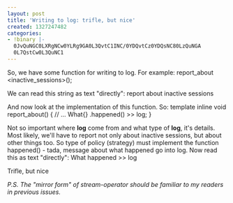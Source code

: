 ```yaml
---
layout: post
title: 'Writing to log: trifle, but nice'
created: 1327247482
categories:
- !binary |-
  0JvQuNGC0LXRgNCw0YLRg9GA0L3QvtC1INC/0YDQvtCz0YDQsNC80LzQuNGA
  0L7QstCw0L3QuNC1
---
```

So, we have some function for writing to log. For example:
<cpp>
report_about <inactive_sessions>();
</cpp>

We can read this string as text "directly":
<cpp>
report about inactive sessions
</cpp>

And now look at the implementation of this function. So:
<cpp>
template <typename What>
inline void report_about() {
    // ...
    What{} .happened() >> log;
}
</cpp>

Not so important where <strong>log</strong> come from and what type of <strong>log</strong>, it's details. Most likely, we'll have to report not only about inactive sessions, but about other things too. So type of policy (strategy) must implement the function happened() - tada, message about what happened go into log. Now read this as text "directly":
<cpp>
What happened >> log
</cpp>

Trifle, but nice

<em>P.S. The "mirror form" of stream-operator should be familiar to my readers in previous issues.</em>

